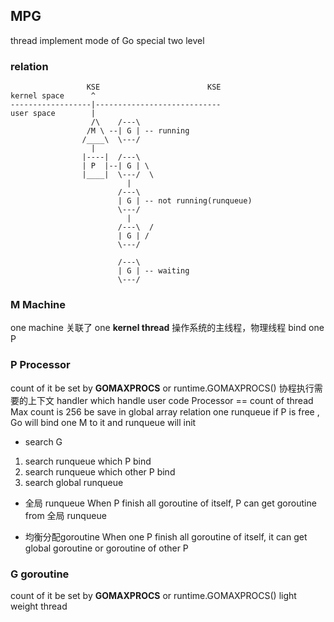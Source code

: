 ##  MPG 
thread implement mode of Go
special two level

###   relation
```shell
				 KSE						KSE
kernel space	  ^
------------------|----------------------------
user space		  |
				  /\	/---\
				 /M \ --| G	| -- running
				/____\	\---/
				  |
				|----|	/---\
				| P  |--| G	| \
				|____|	\---/  \
				   		  |
				     	/---\
	                	| G	| -- not running(runqueue)
				     	\---/
						  |
						/---\  /
						| G	| /
						\---/

						/---\
						| G	| -- waiting
						\---/
```


###   M Machine 
one machine 关联了 one **kernel thread**
操作系统的主线程，物理线程 
bind one P


###   P Processor 
count of it be set by **GOMAXPROCS** or runtime.GOMAXPROCS()
协程执行需要的上下文 
handler which handle user code
Processor == count of thread
Max count is 256
be save in global array
relation one runqueue
if P is free , Go will bind one M to it and runqueue will init

* search G
1. search runqueue which P bind
2. search runqueue which other P bind
3. search global runqueue 

* 全局 runqueue
When P finish all goroutine of itself, P can get goroutine from 全局 runqueue

* 均衡分配goroutine
When one P finish all goroutine of itself, it can get global goroutine or goroutine of other P


###   G goroutine 
count of it be set by **GOMAXPROCS** or runtime.GOMAXPROCS()
light weight thread


